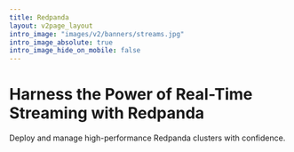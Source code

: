 ```yaml
---
title: Redpanda
layout: v2page_layout
intro_image: "images/v2/banners/streams.jpg"
intro_image_absolute: true
intro_image_hide_on_mobile: false
---
```


# Harness the Power of Real-Time Streaming with Redpanda

Deploy and manage high-performance Redpanda clusters with confidence.
